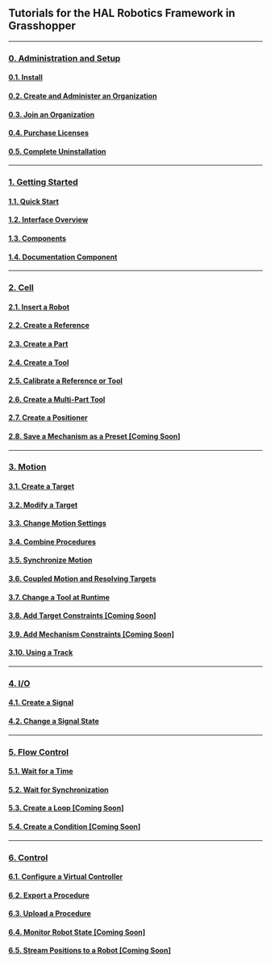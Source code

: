 ## Tutorials for the HAL Robotics Framework in Grasshopper
---

### [0. Administration and Setup](Grasshopper/0-Administration-and-Setup/Contents.md#0-administration-and-setup)

#### [0.1. Install](Grasshopper/0-Administration-and-Setup/Contents.md#01-install)

#### [0.2. Create and Administer an Organization](Grasshopper/0-Administration-and-Setup/Contents.md#02-create-and-administer-an-organization)

#### [0.3. Join an Organization](Grasshopper/0-Administration-and-Setup/Contents.md#03-join-an-organization)

#### [0.4. Purchase Licenses](Grasshopper/0-Administration-and-Setup/Contents.md#04-purchase-licenses)

#### [0.5. Complete Uninstallation](Grasshopper/0-Administration-and-Setup/Contents.md#05-complete-uninstallation)

---

### [1. Getting Started](Grasshopper/1-Getting-Started/Contents.md#1-getting-started)

#### [1.1. Quick Start](Grasshopper/1-Getting-Started/Contents.md#11-quick-start)

#### [1.2. Interface Overview](Grasshopper/1-Getting-Started/Contents.md#12-interface-overview)

#### [1.3. Components](Grasshopper/1-Getting-Started/Contents.md#13-components)

#### [1.4. Documentation Component](Grasshopper/1-Getting-Started/Contents.md#14-documentation-component)

---

### [2. Cell](Grasshopper/2-Cell/Contents.md#2-cell)

#### [2.1. Insert a Robot](Grasshopper/2-Cell/Contents.md#21-insert-a-robot)

#### [2.2. Create a Reference](Grasshopper/2-Cell/Contents.md#22-create-a-reference)

#### [2.3. Create a Part](Grasshopper/2-Cell/Contents.md#23-create-a-part)

#### [2.4. Create a Tool](Grasshopper/2-Cell/Contents.md#24-create-a-tool)

#### [2.5. Calibrate a Reference or Tool](Grasshopper/2-Cell/Contents.md#25-calibrate-a-reference-or-tool)

#### [2.6. Create a Multi-Part Tool](Grasshopper/2-Cell/Contents.md#26-create-a-multi-part-tool)

#### [2.7. Create a Positioner](Grasshopper/2-Cell/Contents.md#27-create-a-positioner)

#### [2.8. Save a Mechanism as a Preset \[Coming Soon\]](Grasshopper/2-Cell/Contents.md#28-save-a-mechanism-as-a-preset)

---

### [3. Motion](Grasshopper/3-Motion/Contents.md#3-motion)

#### [3.1. Create a Target](Grasshopper/3-Motion/Contents.md#31-create-a-target)

#### [3.2. Modify a Target](Grasshopper/3-Motion/Contents.md#32-modify-a-target)

#### [3.3. Change Motion Settings](Grasshopper/3-Motion/Contents.md#33-change-motion-settings)

#### [3.4. Combine Procedures](Grasshopper/3-Motion/Contents.md#34-combine-procedures-and-the-procedure-browser)

#### [3.5. Synchronize Motion](Grasshopper/3-Motion/Contents.md#35-synchronize-motion)

#### [3.6. Coupled Motion and Resolving Targets](Grasshopper/3-Motion/Contents.md#36-coupled-motion-and-resolving-targets)

#### [3.7. Change a Tool at Runtime](Grasshopper/3-Motion/Contents.md#37-change-a-tool-at-runtime)

#### [3.8. Add Target Constraints \[Coming Soon\]](Grasshopper/3-Motion/Contents.md#38-add-target-constraints)

#### [3.9. Add Mechanism Constraints \[Coming Soon\]](Grasshopper/3-Motion/Contents.md#39-add-mechanism-constraints)

#### [3.10. Using a Track](Grasshopper/3-Motion/Contents.md#310-using-a-track)

---

### [4. I/O](Grasshopper/4-IO/Contents.md#4-io)

#### [4.1. Create a Signal](Grasshopper/4-IO/Contents.md#41-create-a-signal)

#### [4.2. Change a Signal State](Grasshopper/4-IO/Contents.md#42-change-a-signal-state)

---

### [5. Flow Control](Grasshopper/5-Flow-Control/Contents.md#5-flow-control)

#### [5.1. Wait for a Time](Grasshopper/5-Flow-Control/Contents.md#51-wait-for-a-time)

#### [5.2. Wait for Synchronization](Grasshopper/5-Flow-Control/Contents.md#52-wait-for-synchronization)

#### [5.3. Create a Loop \[Coming Soon\]](Grasshopper/5-Flow-Control/Contents.md#53-create-a-loop)

#### [5.4. Create a Condition \[Coming Soon\]](Grasshopper/5-Flow-Control/Contents.md#54-create-a-condition)

---

### [6. Control](Grasshopper/6-Control/Contents.md#6-control)

#### [6.1. Configure a Virtual Controller](Grasshopper/6-Control/Contents.md#61-configure-a-virtual-controller)

#### [6.2. Export a Procedure](Grasshopper/6-Control/Contents.md#62-export-a-procedure)

#### [6.3. Upload a Procedure](Grasshopper/6-Control/Contents.md#63-upload-a-procedure)

#### [6.4. Monitor Robot State \[Coming Soon\]](Grasshopper/6-Control/Contents.md#64-monitor-robot-state)

#### [6.5. Stream Positions to a Robot \[Coming Soon\]](Grasshopper/6-Control/Contents.md#65-stream-positions-to-a-robot)